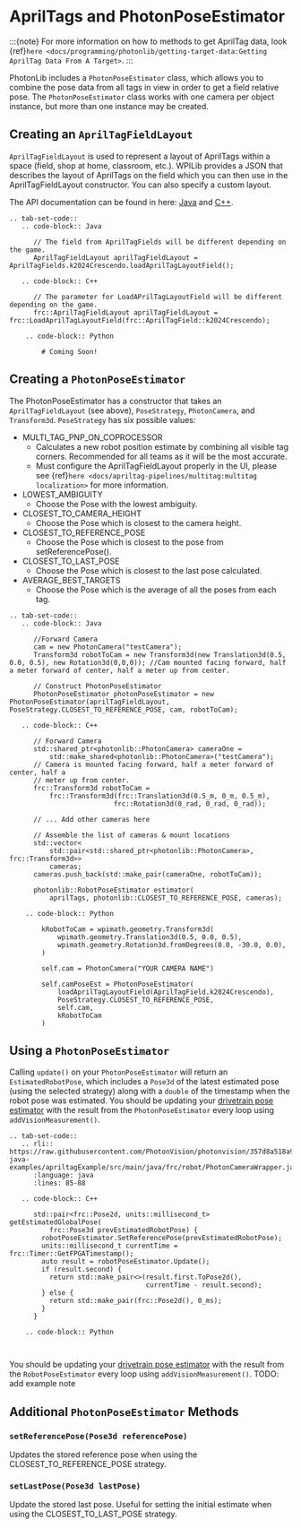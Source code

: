 # AprilTags and PhotonPoseEstimator

:::{note}
For more information on how to methods to get AprilTag data, look {ref}`here <docs/programming/photonlib/getting-target-data:Getting AprilTag Data From A Target>`.
:::

PhotonLib includes a `PhotonPoseEstimator` class, which allows you to combine the pose data from all tags in view in order to get a field relative pose. The `PhotonPoseEstimator` class works with one camera per object instance, but more than one instance may be created.

## Creating an `AprilTagFieldLayout`

`AprilTagFieldLayout` is used to represent a layout of AprilTags within a space (field, shop at home, classroom, etc.). WPILib provides a JSON that describes the layout of AprilTags on the field which you can then use in the AprilTagFieldLayout constructor. You can also specify a custom layout.

The API documentation can be found in here: [Java](https://github.wpilib.org/allwpilib/docs/release/java/edu/wpi/first/apriltag/AprilTagFieldLayout.html) and [C++](https://github.wpilib.org/allwpilib/docs/release/cpp/classfrc_1_1_april_tag_field_layout.html).

```{eval-rst}
.. tab-set-code::
   .. code-block:: Java

      // The field from AprilTagFields will be different depending on the game.
      AprilTagFieldLayout aprilTagFieldLayout = AprilTagFields.k2024Crescendo.loadAprilTagLayoutField();

   .. code-block:: C++

      // The parameter for LoadAPrilTagLayoutField will be different depending on the game.
      frc::AprilTagFieldLayout aprilTagFieldLayout = frc::LoadAprilTagLayoutField(frc::AprilTagField::k2024Crescendo);

    .. code-block:: Python

        # Coming Soon!

```

## Creating a `PhotonPoseEstimator`

The PhotonPoseEstimator has a constructor that takes an `AprilTagFieldLayout` (see above), `PoseStrategy`, `PhotonCamera`, and `Transform3d`. `PoseStrategy` has six possible values:

- MULTI_TAG_PNP_ON_COPROCESSOR
    - Calculates a new robot position estimate by combining all visible tag corners. Recommended for all teams as it will be the most accurate.
    - Must configure the AprilTagFieldLayout properly in the UI, please see {ref}`here <docs/apriltag-pipelines/multitag:multitag localization>` for more information.
- LOWEST_AMBIGUITY
    - Choose the Pose with the lowest ambiguity.
- CLOSEST_TO_CAMERA_HEIGHT
    - Choose the Pose which is closest to the camera height.
- CLOSEST_TO_REFERENCE_POSE
    - Choose the Pose which is closest to the pose from setReferencePose().
- CLOSEST_TO_LAST_POSE
    - Choose the Pose which is closest to the last pose calculated.
- AVERAGE_BEST_TARGETS
    - Choose the Pose which is the average of all the poses from each tag.

```{eval-rst}
.. tab-set-code::
   .. code-block:: Java

      //Forward Camera
      cam = new PhotonCamera("testCamera");
      Transform3d robotToCam = new Transform3d(new Translation3d(0.5, 0.0, 0.5), new Rotation3d(0,0,0)); //Cam mounted facing forward, half a meter forward of center, half a meter up from center.

      // Construct PhotonPoseEstimator
      PhotonPoseEstimator photonPoseEstimator = new PhotonPoseEstimator(aprilTagFieldLayout, PoseStrategy.CLOSEST_TO_REFERENCE_POSE, cam, robotToCam);

   .. code-block:: C++

      // Forward Camera
      std::shared_ptr<photonlib::PhotonCamera> cameraOne =
          std::make_shared<photonlib::PhotonCamera>("testCamera");
      // Camera is mounted facing forward, half a meter forward of center, half a
      // meter up from center.
      frc::Transform3d robotToCam =
          frc::Transform3d(frc::Translation3d(0.5_m, 0_m, 0.5_m),
                          frc::Rotation3d(0_rad, 0_rad, 0_rad));

      // ... Add other cameras here

      // Assemble the list of cameras & mount locations
      std::vector<
          std::pair<std::shared_ptr<photonlib::PhotonCamera>, frc::Transform3d>>
          cameras;
      cameras.push_back(std::make_pair(cameraOne, robotToCam));

      photonlib::RobotPoseEstimator estimator(
          aprilTags, photonlib::CLOSEST_TO_REFERENCE_POSE, cameras);

    .. code-block:: Python

        kRobotToCam = wpimath.geometry.Transform3d(
            wpimath.geometry.Translation3d(0.5, 0.0, 0.5),
            wpimath.geometry.Rotation3d.fromDegrees(0.0, -30.0, 0.0),
        )

        self.cam = PhotonCamera("YOUR CAMERA NAME")

        self.camPoseEst = PhotonPoseEstimator(
            loadAprilTagLayoutField(AprilTagField.k2024Crescendo),
            PoseStrategy.CLOSEST_TO_REFERENCE_POSE,
            self.cam,
            kRobotToCam
        )
```

## Using a `PhotonPoseEstimator`

Calling `update()` on your `PhotonPoseEstimator` will return an `EstimatedRobotPose`, which includes a `Pose3d` of the latest estimated pose (using the selected strategy) along with a `double` of the timestamp when the robot pose was estimated. You should be updating your [drivetrain pose estimator](https://docs.wpilib.org/en/latest/docs/software/advanced-controls/state-space/state-space-pose-estimators.html) with the result from the `PhotonPoseEstimator` every loop using `addVisionMeasurement()`.

```{eval-rst}
.. tab-set-code::
   .. rli:: https://raw.githubusercontent.com/PhotonVision/photonvision/357d8a518a93f7a1f8084a79449249e613b605a7/photonlib-java-examples/apriltagExample/src/main/java/frc/robot/PhotonCameraWrapper.java
      :language: java
      :lines: 85-88

   .. code-block:: C++

      std::pair<frc::Pose2d, units::millisecond_t> getEstimatedGlobalPose(
          frc::Pose3d prevEstimatedRobotPose) {
        robotPoseEstimator.SetReferencePose(prevEstimatedRobotPose);
        units::millisecond_t currentTime = frc::Timer::GetFPGATimestamp();
        auto result = robotPoseEstimator.Update();
        if (result.second) {
          return std::make_pair<>(result.first.ToPose2d(),
                                  currentTime - result.second);
        } else {
          return std::make_pair(frc::Pose2d(), 0_ms);
        }
      }

    .. code-block:: Python



```

You should be updating your [drivetrain pose estimator](https://docs.wpilib.org/en/latest/docs/software/advanced-controls/state-space/state-space-pose-estimators.html) with the result from the `RobotPoseEstimator` every loop using `addVisionMeasurement()`. TODO: add example note

## Additional `PhotonPoseEstimator` Methods

### `setReferencePose(Pose3d referencePose)`

Updates the stored reference pose when using the CLOSEST_TO_REFERENCE_POSE strategy.

### `setLastPose(Pose3d lastPose)`

Update the stored last pose. Useful for setting the initial estimate when using the CLOSEST_TO_LAST_POSE strategy.
